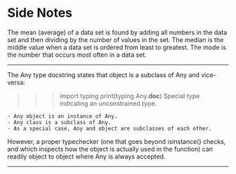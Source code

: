 # Side Notes

The mean (average) of a data set is found by adding all numbers in the data set and then dividing by the number of values in the set. The median is the middle value when a data set is ordered from least to greatest. The mode is the number that occurs most often in a data set.

---

The Any type docstring states that object is a subclass of Any and vice-versa:

> > > import typing
> > > print(typing.Any.**doc**)
> > > Special type indicating an unconstrained type.

    - Any object is an instance of Any.
    - Any class is a subclass of Any.
    - As a special case, Any and object are subclasses of each other.

However, a proper typechecker (one that goes beyond isinstance() checks, and which inspects how the object is actually used in the function) can readily object to object where Any is always accepted.

---
